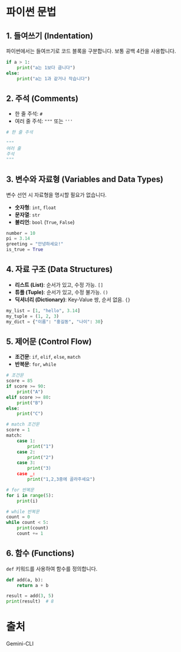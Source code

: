 # 파이썬 문법

## 1. 들여쓰기 (Indentation)
파이썬에서는 들여쓰기로 코드 블록을 구분합니다. 보통 공백 4칸을 사용합니다.

```python
if a > 1:
    print("a는 1보다 큽니다")
else:
    print("a는 1과 같거나 작습니다")
```

## 2. 주석 (Comments)
- 한 줄 주석: `#`
- 여러 줄 주석: `"""` 또는 `'''`

```python
# 한 줄 주석

"""
여러 줄
주석
"""
```

## 3. 변수와 자료형 (Variables and Data Types)
변수 선언 시 자료형을 명시할 필요가 없습니다.

- **숫자형**: `int`, `float`
- **문자열**: `str`
- **불리언**: `bool` (`True`, `False`)

```python
number = 10
pi = 3.14
greeting = "안녕하세요!"
is_true = True
```

## 4. 자료 구조 (Data Structures)
- **리스트 (List)**: 순서가 있고, 수정 가능. `[]`
- **튜플 (Tuple)**: 순서가 있고, 수정 불가능. `()`
- **딕셔너리 (Dictionary)**: Key-Value 쌍, 순서 없음. `{}`

```python
my_list = [1, "hello", 3.14]
my_tuple = (1, 2, 3)
my_dict = {"이름": "홍길동", "나이": 30}
```


## 5. 제어문 (Control Flow)
- **조건문**: `if`, `elif`, `else`, `match`
- **반복문**: `for`, `while`

```python
# 조건문
score = 85
if score >= 90:
    print("A")
elif score >= 80:
    print("B")
else:
    print("C")

# match 조건문
score = 1
match:
	case 1:
		print("1")
	case 2:
		print("2")
	case 3:
		print("3)
	case _:
		print("1,2,3중에 골라주세요")

# for 반복문
for i in range(5):
    print(i)

# while 반복문
count = 0
while count < 5:
    print(count)
    count += 1
```

## 6. 함수 (Functions)
`def` 키워드를 사용하여 함수를 정의합니다.

```python
def add(a, b):
    return a + b

result = add(3, 5)
print(result)  # 8
```

# 출처
Gemini-CLI
